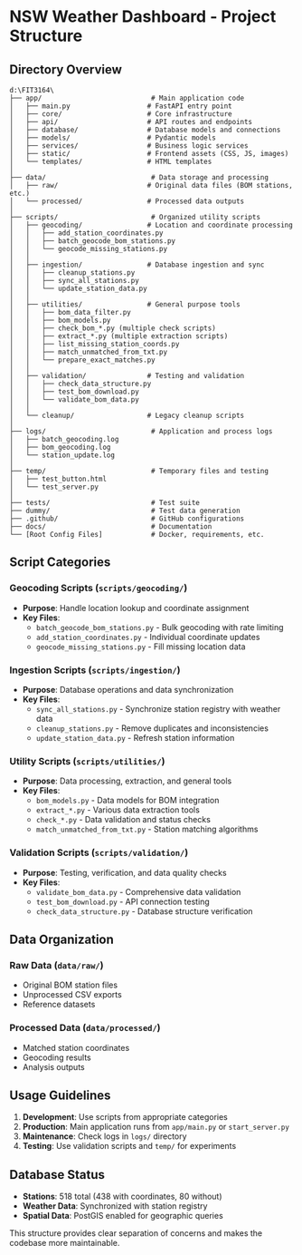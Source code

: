 # NSW Weather Dashboard - Project Structure

## Directory Overview

```
d:\FIT3164\
├── app/                           # Main application code
│   ├── main.py                   # FastAPI entry point
│   ├── core/                     # Core infrastructure
│   ├── api/                      # API routes and endpoints
│   ├── database/                 # Database models and connections
│   ├── models/                   # Pydantic models
│   ├── services/                 # Business logic services
│   ├── static/                   # Frontend assets (CSS, JS, images)
│   └── templates/                # HTML templates
│
├── data/                          # Data storage and processing
│   ├── raw/                      # Original data files (BOM stations, etc.)
│   └── processed/                # Processed data outputs
│
├── scripts/                       # Organized utility scripts
│   ├── geocoding/                # Location and coordinate processing
│   │   ├── add_station_coordinates.py
│   │   ├── batch_geocode_bom_stations.py
│   │   └── geocode_missing_stations.py
│   │
│   ├── ingestion/                # Database ingestion and sync
│   │   ├── cleanup_stations.py
│   │   ├── sync_all_stations.py
│   │   └── update_station_data.py
│   │
│   ├── utilities/                # General purpose tools
│   │   ├── bom_data_filter.py
│   │   ├── bom_models.py
│   │   ├── check_bom_*.py (multiple check scripts)
│   │   ├── extract_*.py (multiple extraction scripts)
│   │   ├── list_missing_station_coords.py
│   │   ├── match_unmatched_from_txt.py
│   │   └── prepare_exact_matches.py
│   │
│   ├── validation/               # Testing and validation
│   │   ├── check_data_structure.py
│   │   ├── test_bom_download.py
│   │   └── validate_bom_data.py
│   │
│   └── cleanup/                  # Legacy cleanup scripts
│
├── logs/                          # Application and process logs
│   ├── batch_geocoding.log
│   ├── bom_geocoding.log
│   └── station_update.log
│
├── temp/                          # Temporary files and testing
│   ├── test_button.html
│   └── test_server.py
│
├── tests/                         # Test suite
├── dummy/                         # Test data generation
├── .github/                       # GitHub configurations
├── docs/                          # Documentation
└── [Root Config Files]            # Docker, requirements, etc.
```

## Script Categories

### Geocoding Scripts (`scripts/geocoding/`)
- **Purpose**: Handle location lookup and coordinate assignment
- **Key Files**:
  - `batch_geocode_bom_stations.py` - Bulk geocoding with rate limiting
  - `add_station_coordinates.py` - Individual coordinate updates
  - `geocode_missing_stations.py` - Fill missing location data

### Ingestion Scripts (`scripts/ingestion/`)
- **Purpose**: Database operations and data synchronization
- **Key Files**:
  - `sync_all_stations.py` - Synchronize station registry with weather data
  - `cleanup_stations.py` - Remove duplicates and inconsistencies
  - `update_station_data.py` - Refresh station information

### Utility Scripts (`scripts/utilities/`)
- **Purpose**: Data processing, extraction, and general tools
- **Key Files**:
  - `bom_models.py` - Data models for BOM integration
  - `extract_*.py` - Various data extraction tools
  - `check_*.py` - Data validation and status checks
  - `match_unmatched_from_txt.py` - Station matching algorithms

### Validation Scripts (`scripts/validation/`)
- **Purpose**: Testing, verification, and data quality checks
- **Key Files**:
  - `validate_bom_data.py` - Comprehensive data validation
  - `test_bom_download.py` - API connection testing
  - `check_data_structure.py` - Database structure verification

## Data Organization

### Raw Data (`data/raw/`)
- Original BOM station files
- Unprocessed CSV exports
- Reference datasets

### Processed Data (`data/processed/`)
- Matched station coordinates
- Geocoding results
- Analysis outputs

## Usage Guidelines

1. **Development**: Use scripts from appropriate categories
2. **Production**: Main application runs from `app/main.py` or `start_server.py`
3. **Maintenance**: Check logs in `logs/` directory
4. **Testing**: Use validation scripts and `temp/` for experiments

## Database Status
- **Stations**: 518 total (438 with coordinates, 80 without)
- **Weather Data**: Synchronized with station registry
- **Spatial Data**: PostGIS enabled for geographic queries

This structure provides clear separation of concerns and makes the codebase more maintainable.